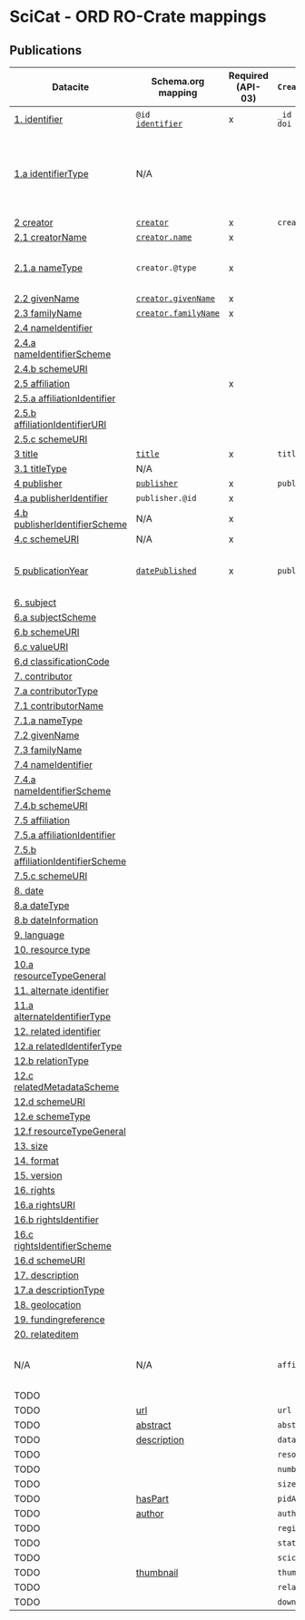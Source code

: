 # SciCat - ORD RO-Crate mappings

## Publications

| Datacite                                                                                                                                          | Schema.org mapping                                     | Required (API-03) | `CreatePublishedDataDto` | Required (Scicat) | Remarks                                                         |
|---------------------------------------------------------------------------------------------------------------------------------------------------|--------------------------------------------------------|-------------------|--------------------------|-------------------|-----------------------------------------------------------------|
| [1. identifier](https://datacite-metadata-schema.readthedocs.io/en/4.6/properties/identifier)                                                     | `@id`<br>[`identifier`](https://schema.org/identifier) | x                 | `_id` <br> `doi`         | x (only `doi`)    |                                                                 |
| [1.a identifierType](https://datacite-metadata-schema.readthedocs.io/en/4.6/properties/identifier/#a-identifiertype)                              | N/A                                                    |                   |                          |                   | Only one possbile value in DataCite so we can assume it's a DOI |
| [2 creator](https://datacite-metadata-schema.readthedocs.io/en/4.6/properties/creator/)                                                           | [`creator`](https://schema.org/creator)                | x                 | `creator`                | x                 |                                                                 |
| [2.1 creatorName](https://datacite-metadata-schema.readthedocs.io/en/4.6/properties/creator/#creatorname)                                         | [`creator.name`](https://schema.org/name)              | x                 |                          |                   |                                                                 |
| [2.1.a nameType](https://datacite-metadata-schema.readthedocs.io/en/4.6/properties/creator/#a-nametype)                                           | `creator.@type`                                        | x                 |                          |                   | Can be either a `Person` or an `Organization`                   |
| [2.2 givenName](https://datacite-metadata-schema.readthedocs.io/en/4.6/properties/creator/#givenname)                                             | [`creator.givenName`](https://schema.org/givenName)    | x                 |                          |                   | Not in SciCat                                                   |
| [2.3 familyName](https://datacite-metadata-schema.readthedocs.io/en/4.6/properties/creator/#familyname)                                           | [`creator.familyName`](https://schema.org/familyName)  | x                 |                          |                   | Not in SciCat                                                   |
| [2.4 nameIdentifier](https://datacite-metadata-schema.readthedocs.io/en/4.6/properties/creator/#nameidentifier)                                   |                                                        |                   |                          |                   |                                                                 |
| [2.4.a nameIdentifierScheme](https://datacite-metadata-schema.readthedocs.io/en/4.6/properties/creator/#a-nameidentifierscheme)                   |                                                        |                   |                          |                   |                                                                 |
| [2.4.b schemeURI](https://datacite-metadata-schema.readthedocs.io/en/4.6/properties/creator/#b-schemeuri)                                         |                                                        |                   |                          |                   |                                                                 |
| [2.5 affiliation](https://datacite-metadata-schema.readthedocs.io/en/4.6/properties/creator/#affiliation)                                         |                                                        | x                 |                          |                   |                                                                 |
| [2.5.a affiliationIdentifier](https://datacite-metadata-schema.readthedocs.io/en/4.6/properties/creator/#a-affiliationidentifier)                 |                                                        |                   |                          |                   |                                                                 |
| [2.5.b affiliationIdentifierURI](https://datacite-metadata-schema.readthedocs.io/en/4.6/properties/creator/#b-affiliationidentifierscheme)        |                                                        |                   |                          |                   |                                                                 |
| [2.5.c schemeURI](https://datacite-metadata-schema.readthedocs.io/en/4.6/properties/creator/#c-schemeuri)                                         |                                                        |                   |                          |                   |                                                                 |
| [3 title](https://datacite-metadata-schema.readthedocs.io/en/4.6/properties/title/)                                                               | [`title`](https://schema.org/title)                    | x                 | `title`                  |                   |                                                                 |
| [3.1 titleType](https://datacite-metadata-schema.readthedocs.io/en/4.6/properties/title/#a-titletype)                                             | N/A                                                    |                   |                          |                   |                                                                 |
| [4 publisher](https://datacite-metadata-schema.readthedocs.io/en/4.6/properties/publisher/)                                                       | [`publisher`](https://schema.org/publisher)            | x                 | `publisher`              | x                 |                                                                 |
| [4.a publisherIdentifier](https://datacite-metadata-schema.readthedocs.io/en/4.6/properties/publisher/#a-publisheridentifier)                     | `publisher.@id`                                        | x                 |                          |                   |                                                                 |
| [4.b publisherIdentifierScheme](https://datacite-metadata-schema.readthedocs.io/en/4.6/properties/publisher/#b-publisheridentifierscheme)         | N/A                                                    | x                 |                          |                   |                                                                 |
| [4.c schemeURI](https://datacite-metadata-schema.readthedocs.io/en/4.6/properties/publisher/#c-schemeuri)                                         | N/A                                                    | x                 |                          |                   |                                                                 |
| [5 publicationYear](https://datacite-metadata-schema.readthedocs.io/en/4.6/properties/publicationyear/)                                           | [`datePublished`](https://schema.org/datePublished)    | x                 | `publicationYear`        | x                 | Schema.org expects an ISO 8601 date                             |
| [6. subject](https://datacite-metadata-schema.readthedocs.io/en/4.6/properties/subject/)                                                          |                                                        |                   |                          |                   |                                                                 |
| [6.a subjectScheme](https://datacite-metadata-schema.readthedocs.io/en/4.6/properties/subject/#a-subjectscheme)                                   |                                                        |                   |                          |                   |                                                                 |
| [6.b schemeURI](https://datacite-metadata-schema.readthedocs.io/en/4.6/properties/subject/#b-schemeuri)                                           |                                                        |                   |                          |                   |                                                                 |
| [6.c valueURI](https://datacite-metadata-schema.readthedocs.io/en/4.6/properties/subject/#c-valueuri)                                             |                                                        |                   |                          |                   |                                                                 |
| [6.d classificationCode](https://datacite-metadata-schema.readthedocs.io/en/4.6/properties/subject/#d-classificationcode)                         |                                                        |                   |                          |                   |                                                                 |
| [7. contributor](https://datacite-metadata-schema.readthedocs.io/en/4.6/properties/contributor/)                                                  |                                                        |                   |                          |                   |                                                                 |
| [7.a contributorType](https://datacite-metadata-schema.readthedocs.io/en/4.6/properties/contributor/#a-contributortype)                           |                                                        |                   |                          |                   |                                                                 |
| [7.1 contributorName](https://datacite-metadata-schema.readthedocs.io/en/4.6/properties/contributor/#contributorname)                             |                                                        |                   |                          |                   |                                                                 |
| [7.1.a nameType](https://datacite-metadata-schema.readthedocs.io/en/4.6/properties/contributor/#a-nametype)                                       |                                                        |                   |                          |                   |                                                                 |
| [7.2 givenName](https://datacite-metadata-schema.readthedocs.io/en/4.6/properties/contributor/#givenname)                                         |                                                        |                   |                          |                   |                                                                 |
| [7.3 familyName](https://datacite-metadata-schema.readthedocs.io/en/4.6/properties/contributor/#familyname)                                       |                                                        |                   |                          |                   |                                                                 |
| [7.4 nameIdentifier](https://datacite-metadata-schema.readthedocs.io/en/4.6/properties/contributor/#nameidentifier)                               |                                                        |                   |                          |                   |                                                                 |
| [7.4.a nameIdentifierScheme](https://datacite-metadata-schema.readthedocs.io/en/4.6/properties/contributor/#a-nameidentifierscheme)               |                                                        |                   |                          |                   |                                                                 |
| [7.4.b schemeURI](https://datacite-metadata-schema.readthedocs.io/en/4.6/properties/contributor/#b-schemeuri)                                     |                                                        |                   |                          |                   |                                                                 |
| [7.5 affiliation](https://datacite-metadata-schema.readthedocs.io/en/4.6/properties/contributor/#affiliation)                                     |                                                        |                   |                          |                   |                                                                 |
| [7.5.a affiliationIdentifier](https://datacite-metadata-schema.readthedocs.io/en/4.6/properties/contributor/#a-affiliationidentifier)             |                                                        |                   |                          |                   |                                                                 |
| [7.5.b affiliationIdentifierScheme](https://datacite-metadata-schema.readthedocs.io/en/4.6/properties/contributor/#b-affiliationidentifierscheme) |                                                        |                   |                          |                   |                                                                 |
| [7.5.c schemeURI](https://datacite-metadata-schema.readthedocs.io/en/4.6/properties/contributor/#c-schemeuri)                                     |                                                        |                   |                          |                   |                                                                 |
| [8. date](https://datacite-metadata-schema.readthedocs.io/en/4.6/properties/date/)                                                                |                                                        |                   |                          |                   |                                                                 |
| [8.a dateType](https://datacite-metadata-schema.readthedocs.io/en/4.6/properties/date/#a-datetype)                                                |                                                        |                   |                          |                   |                                                                 |
| [8.b dateInformation](https://datacite-metadata-schema.readthedocs.io/en/4.6/properties/date/#b-dateinformation)                                  |                                                        |                   |                          |                   |                                                                 |
| [9. language](https://datacite-metadata-schema.readthedocs.io/en/4.6/properties/language/)                                                        |                                                        |                   |                          |                   |                                                                 |
| [10. resource type](https://datacite-metadata-schema.readthedocs.io/en/4.6/properties/resourcetype/)                                              |                                                        |                   |                          |                   |                                                                 |
| [10.a resourceTypeGeneral](https://datacite-metadata-schema.readthedocs.io/en/4.6/properties/resourcetype/#a-resourcetypegeneral)                 |                                                        |                   |                          |                   |                                                                 |
| [11. alternate identifier](https://datacite-metadata-schema.readthedocs.io/en/4.6/properties/alternateidentifier/)                                |                                                        |                   |                          |                   |                                                                 |
| [11.a alternateIdentifierType](https://datacite-metadata-schema.readthedocs.io/en/4.6/properties/alternateidentifier/#a-alternateidentifiertype)  |                                                        |                   |                          |                   |                                                                 |
| [12. related identifier](https://datacite-metadata-schema.readthedocs.io/en/4.6/properties/relatedidentifier/)                                    |                                                        |                   |                          |                   |                                                                 |
| [12.a relatedIdentiferType](https://datacite-metadata-schema.readthedocs.io/en/4.6/properties/relatedidentifier/#a-relatedidentifiertype)         |                                                        |                   |                          |                   |                                                                 |
| [12.b relationType](https://datacite-metadata-schema.readthedocs.io/en/4.6/properties/relatedidentifier/#b-relationtype)                          |                                                        |                   |                          |                   |                                                                 |
| [12.c relatedMetadataScheme](https://datacite-metadata-schema.readthedocs.io/en/4.6/properties/relatedidentifier/#c-relatedmetadatascheme)        |                                                        |                   |                          |                   |                                                                 |
| [12.d schemeURI](https://datacite-metadata-schema.readthedocs.io/en/4.6/properties/relatedidentifier/#d-schemeuri)                                |                                                        |                   |                          |                   |                                                                 |
| [12.e schemeType](https://datacite-metadata-schema.readthedocs.io/en/4.6/properties/relatedidentifier/#e-schemetype)                              |                                                        |                   |                          |                   |                                                                 |
| [12.f resourceTypeGeneral](https://datacite-metadata-schema.readthedocs.io/en/4.6/properties/relatedidentifier/#f-resourcetypegeneral)            |                                                        |                   |                          |                   |                                                                 |
| [13. size](https://datacite-metadata-schema.readthedocs.io/en/4.6/properties/size/)                                                               |                                                        |                   |                          |                   |                                                                 |
| [14. format](https://datacite-metadata-schema.readthedocs.io/en/4.6/properties/format/)                                                           |                                                        |                   |                          |                   |                                                                 |
| [15. version](https://datacite-metadata-schema.readthedocs.io/en/4.6/properties/version/)                                                         |                                                        |                   |                          |                   |                                                                 |
| [16. rights](https://datacite-metadata-schema.readthedocs.io/en/4.6/properties/rights/)                                                           |                                                        |                   |                          |                   |                                                                 |
| [16.a rightsURI](https://datacite-metadata-schema.readthedocs.io/en/4.6/properties/rights/#a-rightsuri)                                           |                                                        |                   |                          |                   |                                                                 |
| [16.b rightsIdentifier](https://datacite-metadata-schema.readthedocs.io/en/4.6/properties/rights/#b-rightsidentifier)                             |                                                        |                   |                          |                   |                                                                 |
| [16.c rightsIdentifierScheme](https://datacite-metadata-schema.readthedocs.io/en/4.6/properties/rights/#c-rightsidentifierscheme)                 |                                                        |                   |                          |                   |                                                                 |
| [16.d schemeURI](https://datacite-metadata-schema.readthedocs.io/en/4.6/properties/rights/#d-schemeuri)                                           |                                                        |                   |                          |                   |                                                                 |
| [17. description](https://datacite-metadata-schema.readthedocs.io/en/4.6/properties/description/)                                                 |                                                        |                   |                          |                   |                                                                 |
| [17.a descriptionType](https://datacite-metadata-schema.readthedocs.io/en/4.6/properties/description/#a-descriptiontype)                          |                                                        |                   |                          |                   |                                                                 |
| [18. geolocation](https://datacite-metadata-schema.readthedocs.io/en/4.6/properties/geolocation/)                                                 |                                                        |                   |                          |                   |                                                                 |
| [19. fundingreference](https://datacite-metadata-schema.readthedocs.io/en/4.6/properties/fundingreference/)                                       |                                                        |                   |                          |                   |                                                                 |
| [20. relateditem](https://datacite-metadata-schema.readthedocs.io/en/4.6/properties/relateditem/)                                                 |                                                        |                   |                          |                   |                                                                 |
| N/A                                                                                                                                               | N/A                                                    |                   | `affiliation`            |                   | Affiliation is for a `Person` not a `CreativeWork`              |
| TODO                                                                                                                                              |                                                        |                   |                          |                   |                                                                 |
| TODO                                                                                                                                              | [url](https://schema.org/url)                          |                   | `url`                    |                   |                                                                 |
| TODO                                                                                                                                              | [abstract](https://schema.org/abstract)                |                   | `abstract`               | x                 |                                                                 |
| TODO                                                                                                                                              | [description](https://schema.org/description)          |                   | `dataDescription`        | x                 |                                                                 |
| TODO                                                                                                                                              | [](https://schema.org/)                                |                   | `resourceType`           | x                 |                                                                 |
| TODO                                                                                                                                              | [](https://schema.org/)                                |                   | `numberOfFiles`          |                   |                                                                 |
| TODO                                                                                                                                              | [](https://schema.org/)                                |                   | `sizeOfArchive`          |                   |                                                                 |
| TODO                                                                                                                                              | [hasPart](https://schema.org/hasPart)                  |                   | `pidArray`               | x                 |                                                                 |
| TODO                                                                                                                                              | [author](https://schema.org/author)                    |                   | `authors`                |                   |                                                                 |
| TODO                                                                                                                                              | [](https://schema.org/)                                |                   | `registeredTime`         |                   |                                                                 |
| TODO                                                                                                                                              | [](https://schema.org/)                                |                   | `status`                 |                   |                                                                 |
| TODO                                                                                                                                              | [](https://schema.org/)                                |                   | `scicatUser`             |                   |                                                                 |
| TODO                                                                                                                                              | [thumbnail](https://schema.org/thumbnail)              |                   | `thumbnail`              |                   |                                                                 |
| TODO                                                                                                                                              | [](https://schema.org/)                                |                   | `relatedPublications`    |                   |                                                                 |
| TODO                                                                                                                                              | [](https://schema.org/)                                |                   | `downloadLink`           |                   |                                                                 |
